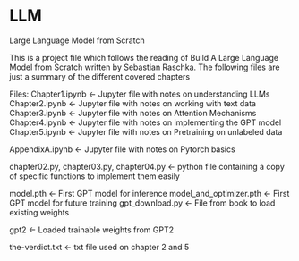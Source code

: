 # LLM
 Large Language Model from Scratch

This is a project file which follows the reading of Build A Large Language Model from Scratch written by Sebastian Raschka.
The following files are just a summary of the different covered chapters

Files:
Chapter1.ipynb <- Jupyter file with notes on understanding LLMs
Chapter2.ipynb <- Jupyter file with notes on working with text data
Chapter3.ipynb <- Jupyter file with notes on Attention Mechanisms
Chapter4.ipynb <- Jupyter file with notes on implementing the GPT model
Chapter5.ipynb <- Jupyter file with notes on Pretraining on unlabeled data

AppendixA.ipynb <- Jupyter file with notes on Pytorch basics

chapter02.py, chapter03.py, chapter04.py <- python file containing a copy of specific functions to implement them easily

model.pth <- First GPT model for inference
model_and_optimizer.pth <- First GPT model for future training
gpt_download.py <- File from book to load existing weights

gpt2 <- Loaded trainable weights from GPT2


the-verdict.txt <- txt file used on chapter 2 and 5